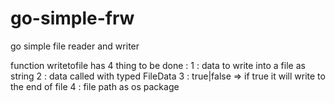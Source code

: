 # go-simple-frw
go simple file reader and writer

function writetofile has 4 thing to be done :
1 : data to write into a file as string
2 : data called with typed FileData 
3 : true|false => if true it will write to the end of file 
4 : file path as os package
